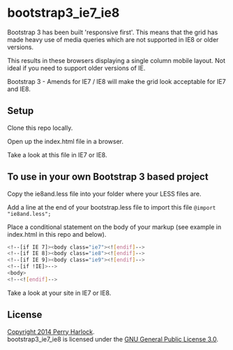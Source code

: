 bootstrap3_ie7_ie8
==================

Bootstrap 3 has been built 'responsive first'. This means that the grid has made heavy use of media queries which are not supported in IE8 or older versions.

This results in these browsers displaying a single column mobile layout. Not ideal if you need to support older versions of IE.

Bootstrap 3 - Amends for IE7 / IE8 will make the grid look acceptable for IE7 and IE8.

Setup
-----

Clone this repo locally.

Open up the index.html file in a browser.

Take a look at this file in IE7 or IE8.


To use in your own Bootstrap 3 based project
--------------------------------------------

Copy the ie8and.less file into your folder where your LESS files are.

Add a line at the end of your bootstrap.less file to import this file `@import "ie8and.less";`

Place a conditional statement on the body of your markup (see example in index.html in this repo and below).

```sh
<!--[if IE 7]><body class="ie7"><![endif]-->
<!--[if IE 8]><body class="ie8"><![endif]-->
<!--[if IE 9]><body class="ie9"><![endif]-->
<!--[if !IE]>-->
<body>
<!--<![endif]-->
```

Take a look at your site in IE7 or IE8.

License
-------

[Copyright 2014 Perry Harlock](LICENSE.txt).  
bootstrap3_ie7_ie8 is licensed under the [GNU General Public License 3.0][gpl].

[gpl]: http://www.gnu.org/licenses/gpl-3.0.html
